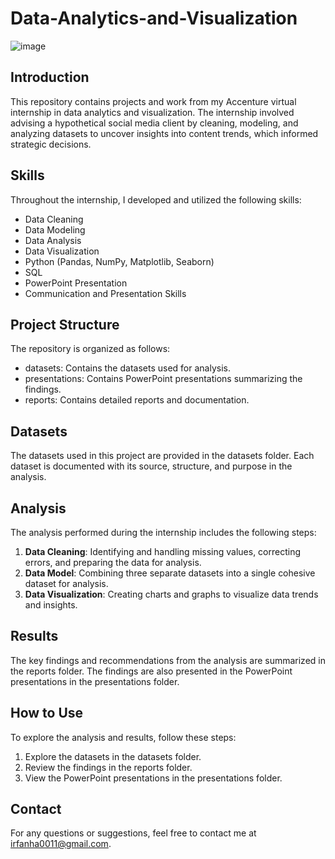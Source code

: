 # Data-Analytics-and-Visualization
![image](https://github.com/user-attachments/assets/5f9719dc-1008-4bfa-9bf6-d1fbe97a36c0)

## Introduction
This repository contains projects and work from my Accenture virtual internship in data analytics and visualization. The internship involved advising a hypothetical social media client by cleaning, modeling, and analyzing datasets to uncover insights into content trends, which informed strategic decisions.

## Skills
Throughout the internship, I developed and utilized the following skills:
- Data Cleaning
- Data Modeling
- Data Analysis
- Data Visualization
- Python (Pandas, NumPy, Matplotlib, Seaborn)
- SQL
- PowerPoint Presentation
- Communication and Presentation Skills

## Project Structure
The repository is organized as follows:
- datasets: Contains the datasets used for analysis.
- presentations: Contains PowerPoint presentations summarizing the findings.
- reports: Contains detailed reports and documentation.

## Datasets
The datasets used in this project are provided in the datasets folder. Each dataset is documented with its source, structure, and purpose in the analysis.

## Analysis
The analysis performed during the internship includes the following steps:
1. **Data Cleaning**: Identifying and handling missing values, correcting errors, and preparing the data for analysis.
2. **Data Model**: Combining three separate datasets into a single cohesive dataset for analysis.
3. **Data Visualization**: Creating charts and graphs to visualize data trends and insights.

## Results
The key findings and recommendations from the analysis are summarized in the reports folder. The findings are also presented in the PowerPoint presentations in the presentations folder.

## How to Use
To explore the analysis and results, follow these steps:
1. Explore the datasets in the datasets folder.
2. Review the findings in the reports folder.
3. View the PowerPoint presentations in the presentations folder.


## Contact
For any questions or suggestions, feel free to contact me at irfanha0011@gmail.com.
